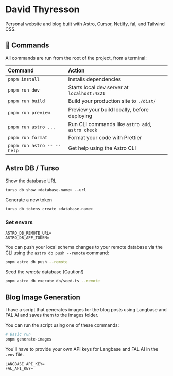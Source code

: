 # David Thyresson

Personal website and blog built with Astro, Cursor, Netlify, fal, and Tailwind CSS.

## 🧞 Commands

All commands are run from the root of the project, from a terminal:

| Command                    | Action                                           |
| :------------------------- | :----------------------------------------------- |
| `pnpm install`             | Installs dependencies                            |
| `pnpm run dev`             | Starts local dev server at `localhost:4321`      |
| `pnpm run build`           | Build your production site to `./dist/`          |
| `pnpm run preview`         | Preview your build locally, before deploying     |
| `pnpm run astro ...`       | Run CLI commands like `astro add`, `astro check` |
| `pnpm run format`          | Format your code with Prettier                   |
| `pnpm run astro -- --help` | Get help using the Astro CLI                     |

## Astro DB / Turso

Show the database URL

```bash
turso db show <database-name> --url
```

Generate a new token

```bash
turso db tokens create <database-name>
```

### Set envars

```
ASTRO_DB_REMOTE_URL=
ASTRO_DB_APP_TOKEN=
```

You can push your local schema changes to your remote database via the CLI using the `astro db push --remote` command:

```bash
pnpm astro db push --remote
```

Seed the *remote* database (Caution!)

```bash
pnpm astro db execute db/seed.ts --remote
```


## Blog Image Generation

I have a script that generates images for the blog posts using Langbase and FAL AI and saves them to the images folder.

You can run the script using one of these commands:

```bash
# Basic run
pnpm generate-images
```

You'll have to provide your own API keys for Langbase and FAL AI in the `.env` file.

```
LANGBASE_API_KEY=
FAL_API_KEY=
```
